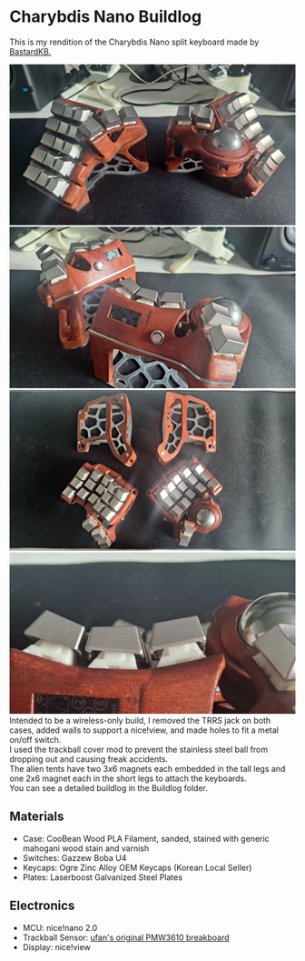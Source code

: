 # Charybdis Nano Buildlog
This is my rendition of the Charybdis Nano split keyboard made by [BastardKB.](https://github.com/bastardkb/charybdis)  
  
![Photo of my Charybdis Nano](Images/01.jpg)  
![Photo of my Charybdis Nano](Images/02.jpg)  
![Photo of my Charybdis Nano](Images/03.jpg)  
![Photo of my Charybdis Nano](Images/04.jpg)  
Intended to be a wireless-only build, I removed the TRRS jack on both cases, added walls to support a nice!view, and made holes to fit a metal on/off switch.  
I used the trackball cover mod to prevent the stainless steel ball from dropping out and causing freak accidents.  
The alien tents have two 3x6 magnets each embedded in the tall legs and one 2x6 magnet each in the short legs to attach the keyboards.   
You can see a detailed buildlog in the Buildlog folder.  

## Materials
- Case: CooBean Wood PLA Filament, sanded, stained with generic mahogani wood stain and varnish
- Switches: Gazzew Boba U4
- Keycaps: Ogre Zinc Alloy OEM Keycaps (Korean Local Seller)
- Plates: Laserboost Galvanized Steel Plates  
## Electronics    
- MCU: nice!nano 2.0
- Trackball Sensor: [ufan's original PMW3610 breakboard](https://github.com/ufan/pmw3610_breakout)
- Display: nice!view  
